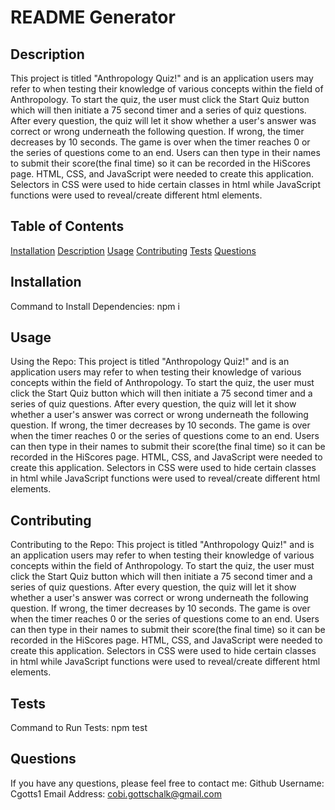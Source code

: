 # README Generator

## Description
This project is titled "Anthropology Quiz!" and is an application users may refer to when testing their knowledge of various concepts within the field of Anthropology. To start the quiz, the user must click the Start Quiz button which will then initiate a 75 second timer and a series of quiz questions. After every question, the quiz will let it show whether a user's answer was correct or wrong underneath the following question. If wrong, the timer decreases by 10 seconds. The game is over when the timer reaches 0 or the series of questions come to an end. Users can then type in their names to submit their score(the final time) so it can be recorded in the HiScores page. HTML, CSS, and JavaScript were needed to create this application. Selectors in CSS were used to hide certain classes in html while JavaScript functions were used to reveal/create different html elements.

## Table of Contents
<a href = "#Installation">Installation</a>
<a href = "#Description">Description</a>
<a href = "#Usage">Usage</a>
<a href = "#Contributing">Contributing</a>
<a href = "#Tests">Tests</a>
<a href = "#Questions">Questions</a>


## Installation <section id = "Installation"></section>
Command to Install Dependencies: npm i

## Usage <section id = "Usage"></section>
Using the Repo: This project is titled "Anthropology Quiz!" and is an application users may refer to when testing their knowledge of various concepts within the field of Anthropology. To start the quiz, the user must click the Start Quiz button which will then initiate a 75 second timer and a series of quiz questions. After every question, the quiz will let it show whether a user's answer was correct or wrong underneath the following question. If wrong, the timer decreases by 10 seconds. The game is over when the timer reaches 0 or the series of questions come to an end. Users can then type in their names to submit their score(the final time) so it can be recorded in the HiScores page. HTML, CSS, and JavaScript were needed to create this application. Selectors in CSS were used to hide certain classes in html while JavaScript functions were used to reveal/create different html elements.

## Contributing
Contributing to the Repo: This project is titled "Anthropology Quiz!" and is an application users may refer to when testing their knowledge of various concepts within the field of Anthropology. To start the quiz, the user must click the Start Quiz button which will then initiate a 75 second timer and a series of quiz questions. After every question, the quiz will let it show whether a user's answer was correct or wrong underneath the following question. If wrong, the timer decreases by 10 seconds. The game is over when the timer reaches 0 or the series of questions come to an end. Users can then type in their names to submit their score(the final time) so it can be recorded in the HiScores page. HTML, CSS, and JavaScript were needed to create this application. Selectors in CSS were used to hide certain classes in html while JavaScript functions were used to reveal/create different html elements.

## Tests
Command to Run Tests: npm test

## Questions  <section id = "Questions"></section>
If you have any questions, please feel free to contact me:
Github Username: Cgotts1
Email Address: cobi.gottschalk@gmail.com